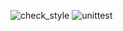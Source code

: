 ![check_style](https://github.com/cbcobashatse/API_Codes/actions/workflows/check_style.yaml/badge.svg)
![unittest](https://github.com/cbcobashatse/API_Codes/actions/workflows/unittest.yaml/badge.svg)